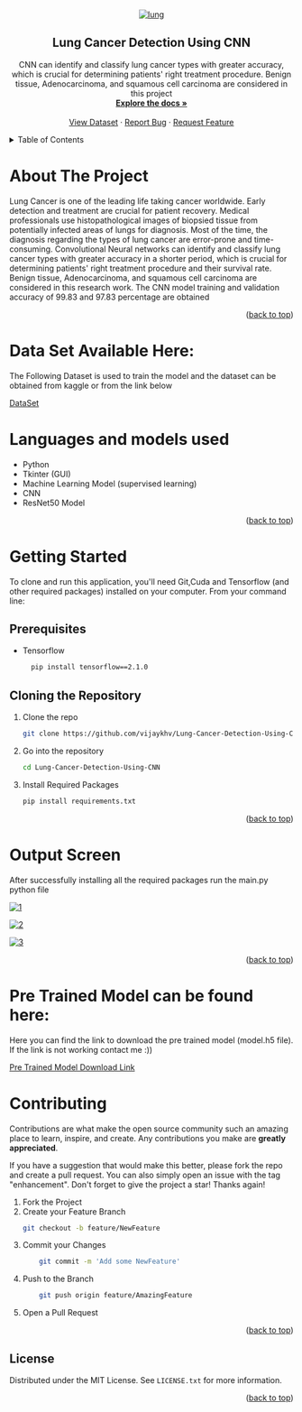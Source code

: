 
<a name="readme-top"></a>

<!-- PROJECT LOGO -->
<br />
<div align="center">
  <a href="https://github.com/vijaykhv/Lung-Cancer-Detection-Using-CNN">
    <a href="https://ibb.co/Tr7fS4k"><img src="https://i.ibb.co/kMw7f4x/lung.jpg" alt="lung" border="0"></a>
  </a>

<h2 align="center">Lung Cancer Detection Using CNN</h2>

  <p align="center">
    CNN can identify and classify lung cancer types with greater accuracy, which is crucial for determining patients' right treatment procedure. Benign tissue, Adenocarcinoma, and squamous cell carcinoma are considered in this project
    <br />
    <a href="https://github.com/vijaykhv/Lung-Cancer-Detection-Using-CNN"><strong>Explore the docs »</strong></a>
    <br />
    <br />
    <a href="https://www.kaggle.com/datasets/scipygaurav/lung-and-colon-cancer-dataset-splitted">View Dataset</a>
    ·
    <a href="https://github.com/vijaykhv/Lung-Cancer-Detection-Using-CNN/issues">Report Bug</a>
    ·
    <a href="https://github.com/vijaykhv/Lung-Cancer-Detection-Using-CNN/issues">Request Feature</a>
  </p>
</div>



<!-- TABLE OF CONTENTS -->
<details>
  <summary>Table of Contents</summary>
  <ol>
    <li>
      <a href="#about-the-project">About The Project</a>
      <ul>
        <li><a href="#built-with">Languages and models used</a></li>
      </ul>
    </li>
    <li>
      <a href="#getting-started">Getting Started</a>
      <ul>
        <li><a href="#prerequisites">Prerequisites</a></li>
        <li><a href="#installation">Installation</a></li>
      </ul>
    </li>
    <li><a href="#Output Screen">Output Screen</a></li>
    <li><a href="#license">License</a></li>
    <li><a href="#contact">Contact</a></li>
  </ol>
</details>



<!-- ABOUT THE PROJECT -->
# About The Project

Lung Cancer is one of the leading life taking cancer worldwide. Early detection and treatment are crucial for patient recovery. Medical professionals use histopathological images of biopsied tissue from potentially infected areas of lungs for diagnosis. Most of the time, the diagnosis regarding the types of lung cancer are error-prone and time-consuming. Convolutional Neural networks can identify and classify lung cancer types with greater accuracy in a shorter period, which is crucial for determining patients' right treatment procedure and their survival rate. Benign tissue, Adenocarcinoma, and squamous cell carcinoma are considered in this research work. The CNN model training and validation accuracy of 99.83 and 97.83 percentage are obtained

<p align="right">(<a href="#readme-top">back to top</a>)</p>

# Data Set Available Here:

<p> 
The Following Dataset is used to train the model and the dataset can be obtained from kaggle or from the link below
</p>

<a href="https://www.kaggle.com/datasets/scipygaurav/lung-and-colon-cancer-dataset-splitted">DataSet</a>

# Languages and models used

* Python
* Tkinter (GUI)
* Machine Learning Model (supervised learning)
* CNN
* ResNet50 Model


<p align="right">(<a href="#readme-top">back to top</a>)</p>



<!-- GETTING STARTED -->
# Getting Started

To clone and run this application, you'll need Git,Cuda and Tensorflow (and other required packages) installed on your computer. From your command line:

## Prerequisites


* Tensorflow
  ```sh
    pip install tensorflow==2.1.0
  ```

## Cloning the Repository

1. Clone the repo
   ```sh
   git clone https://github.com/vijaykhv/Lung-Cancer-Detection-Using-CNN.git
   ```
2. Go into the repository
   ```sh
   cd Lung-Cancer-Detection-Using-CNN
   ```

3. Install Required Packages
   ```sh
   pip install requirements.txt
   ```

<p align="right">(<a href="#readme-top">back to top</a>)</p>



<!-- Output Screen EXAMPLES -->
# Output Screen

After successfully installing all the required packages run the main.py python file

<a href="https://ibb.co/j401pjM"><img src="https://i.ibb.co/RHrV5J0/1.png" alt="1" border="0"></a>

<a href="https://ibb.co/Krq6sWm"><img src="https://i.ibb.co/hmWsdVC/2.png" alt="2" border="0" /></a>

<a href="https://ibb.co/grh5wVZ"><img src="https://i.ibb.co/tHF7cXp/3.png" alt="3" border="0" /></a>

<p align="right">(<a href="#readme-top">back to top</a>)</p>


# Pre Trained Model can be found here:

<p>
Here you can find the link to download the pre trained model (model.h5 file). If the link is not working contact me :))
</p>

<a href="https://mega.nz/file/86xEgByT#p9neq4ipYj1oxJk4NC2ADmJDbdnAWLA48vWvOOUVsYw">Pre Trained Model Download Link</a>

<!-- CONTRIBUTING -->
# Contributing

Contributions are what make the open source community such an amazing place to learn, inspire, and create. Any contributions you make are **greatly appreciated**.

If you have a suggestion that would make this better, please fork the repo and create a pull request. You can also simply open an issue with the tag "enhancement".
Don't forget to give the project a star! Thanks again!

1. Fork the Project
2. Create your Feature Branch 
    ```sh
    git checkout -b feature/NewFeature
    ```
3. Commit your Changes 
    ```sh
        git commit -m 'Add some NewFeature'
    ```
4. Push to the Branch 
    ```sh
        git push origin feature/AmazingFeature
    ```
5. Open a Pull Request

<p align="right">(<a href="#readme-top">back to top</a>)</p>



<!-- LICENSE -->
## License

Distributed under the MIT License. See `LICENSE.txt` for more information.

<p align="right">(<a href="#readme-top">back to top</a>)</p>




